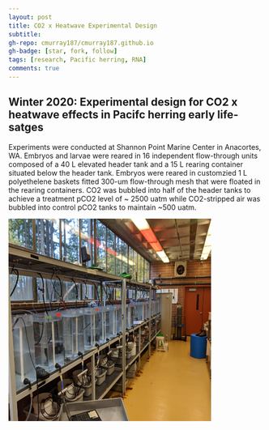 ```yaml
---
layout: post
title: CO2 x Heatwave Experimental Design
subtitle: 
gh-repo: cmurray187/cmurray187.github.io
gh-badge: [star, fork, follow]
tags: [research, Pacific herring, RNA]
comments: true
---
```


## Winter 2020: Experimental design for CO2 x heatwave effects in Pacifc herring early life-satges


Experiments were conducted at Shannon Point Marine Center in Anacortes, WA. Embryos and larvae were reared in 16 independent flow-through units composed of a 40 L elevated header tank and a 15 L rearing container situated below the header tank. Embryos were reared in customzied 1 L polyethelene baskets fitted 300-um flow-through mesh that were floated in the rearing containers. CO2 was bubbled into half of the header tanks to achieve a treatment pCO2 level of ~ 2500 uatm while CO2-stripped air was bubbled into control pCO2 tanks to maintain ~500 uatm. 

<img src="https://raw.githubusercontent.com/cmurray187/cmurray187.github.io/master/notebookimages/Exp3%20design/setup_image.jpg" width="400" height="400">


